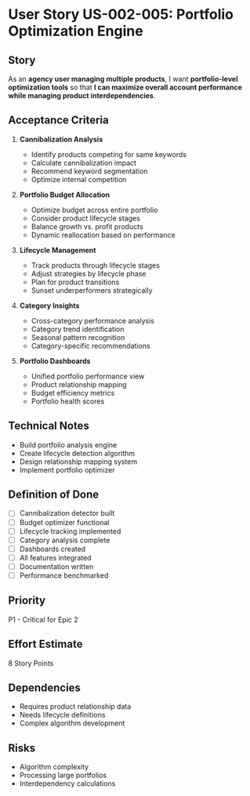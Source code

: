 # User Story US-002-005: Portfolio Optimization Engine

## Story
As an **agency user managing multiple products**, I want **portfolio-level optimization tools** so that **I can maximize overall account performance while managing product interdependencies**.

## Acceptance Criteria
1. **Cannibalization Analysis**
   - Identify products competing for same keywords
   - Calculate cannibalization impact
   - Recommend keyword segmentation
   - Optimize internal competition

2. **Portfolio Budget Allocation**
   - Optimize budget across entire portfolio
   - Consider product lifecycle stages
   - Balance growth vs. profit products
   - Dynamic reallocation based on performance

3. **Lifecycle Management**
   - Track products through lifecycle stages
   - Adjust strategies by lifecycle phase
   - Plan for product transitions
   - Sunset underperformers strategically

4. **Category Insights**
   - Cross-category performance analysis
   - Category trend identification
   - Seasonal pattern recognition
   - Category-specific recommendations

5. **Portfolio Dashboards**
   - Unified portfolio performance view
   - Product relationship mapping
   - Budget efficiency metrics
   - Portfolio health scores

## Technical Notes
- Build portfolio analysis engine
- Create lifecycle detection algorithm
- Design relationship mapping system
- Implement portfolio optimizer

## Definition of Done
- [ ] Cannibalization detector built
- [ ] Budget optimizer functional
- [ ] Lifecycle tracking implemented
- [ ] Category analysis complete
- [ ] Dashboards created
- [ ] All features integrated
- [ ] Documentation written
- [ ] Performance benchmarked

## Priority
P1 - Critical for Epic 2

## Effort Estimate
8 Story Points

## Dependencies
- Requires product relationship data
- Needs lifecycle definitions
- Complex algorithm development

## Risks
- Algorithm complexity
- Processing large portfolios
- Interdependency calculations